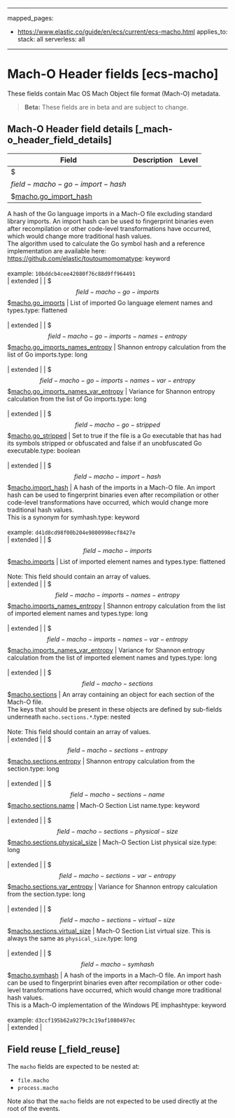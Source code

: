 <!-- This file is automatically generated. Don't edit it manually! -->
---
mapped_pages:
  - https://www.elastic.co/guide/en/ecs/current/ecs-macho.html
applies_to:
  stack: all
  serverless: all
---

# Mach-O Header fields [ecs-macho]

These fields contain Mac OS Mach Object file format (Mach-O) metadata.

> **Beta:** These fields are in beta and are subject to change.

## Mach-O Header field details [_mach-o_header_field_details]

| Field | Description | Level |
| --- | --- | --- |
| $$$field-macho-go-import-hash$$$[macho.go_import_hash](#field-macho-go-import-hash) |
A hash of the Go language imports in a Mach-O file excluding standard library imports. An import hash can be used to fingerprint binaries even after recompilation or other code-level transformations have occurred, which would change more traditional hash values.<br>The algorithm used to calculate the Go symbol hash and a reference implementation are available here: https://github.com/elastic/toutoumomomatype: keyword<br><br>
example: `10bddcb4cee42080f76c88d9ff964491`<br> | extended |
| $$$field-macho-go-imports$$$[macho.go_imports](#field-macho-go-imports) |
List of imported Go language element names and types.type: flattened<br><br>
 | extended |
| $$$field-macho-go-imports-names-entropy$$$[macho.go_imports_names_entropy](#field-macho-go-imports-names-entropy) |
Shannon entropy calculation from the list of Go imports.type: long<br><br>
 | extended |
| $$$field-macho-go-imports-names-var-entropy$$$[macho.go_imports_names_var_entropy](#field-macho-go-imports-names-var-entropy) |
Variance for Shannon entropy calculation from the list of Go imports.type: long<br><br>
 | extended |
| $$$field-macho-go-stripped$$$[macho.go_stripped](#field-macho-go-stripped) |
Set to true if the file is a Go executable that has had its symbols stripped or obfuscated and false if an unobfuscated Go executable.type: boolean<br><br>
 | extended |
| $$$field-macho-import-hash$$$[macho.import_hash](#field-macho-import-hash) |
A hash of the imports in a Mach-O file. An import hash can be used to fingerprint binaries even after recompilation or other code-level transformations have occurred, which would change more traditional hash values.<br>This is a synonym for symhash.type: keyword<br><br>
example: `d41d8cd98f00b204e9800998ecf8427e`<br> | extended |
| $$$field-macho-imports$$$[macho.imports](#field-macho-imports) |
List of imported element names and types.type: flattened<br><br>
Note: This field should contain an array of values.<br>
 | extended |
| $$$field-macho-imports-names-entropy$$$[macho.imports_names_entropy](#field-macho-imports-names-entropy) |
Shannon entropy calculation from the list of imported element names and types.type: long<br><br>
 | extended |
| $$$field-macho-imports-names-var-entropy$$$[macho.imports_names_var_entropy](#field-macho-imports-names-var-entropy) |
Variance for Shannon entropy calculation from the list of imported element names and types.type: long<br><br>
 | extended |
| $$$field-macho-sections$$$[macho.sections](#field-macho-sections) |
An array containing an object for each section of the Mach-O file.<br>The keys that should be present in these objects are defined by sub-fields underneath `macho.sections.*`.type: nested<br><br>
Note: This field should contain an array of values.<br>
 | extended |
| $$$field-macho-sections-entropy$$$[macho.sections.entropy](#field-macho-sections-entropy) |
Shannon entropy calculation from the section.type: long<br><br>
 | extended |
| $$$field-macho-sections-name$$$[macho.sections.name](#field-macho-sections-name) |
Mach-O Section List name.type: keyword<br><br>
 | extended |
| $$$field-macho-sections-physical-size$$$[macho.sections.physical_size](#field-macho-sections-physical-size) |
Mach-O Section List physical size.type: long<br><br>
 | extended |
| $$$field-macho-sections-var-entropy$$$[macho.sections.var_entropy](#field-macho-sections-var-entropy) |
Variance for Shannon entropy calculation from the section.type: long<br><br>
 | extended |
| $$$field-macho-sections-virtual-size$$$[macho.sections.virtual_size](#field-macho-sections-virtual-size) |
Mach-O Section List virtual size. This is always the same as `physical_size`.type: long<br><br>
 | extended |
| $$$field-macho-symhash$$$[macho.symhash](#field-macho-symhash) |
A hash of the imports in a Mach-O file. An import hash can be used to fingerprint binaries even after recompilation or other code-level transformations have occurred, which would change more traditional hash values.<br>This is a Mach-O implementation of the Windows PE imphashtype: keyword<br><br>
example: `d3ccf195b62a9279c3c19af1080497ec`<br> | extended |

## Field reuse [_field_reuse]

The `macho` fields are expected to be nested at:

* `file.macho`
* `process.macho`

Note also that the `macho` fields are not expected to be used directly at the root of the events.
